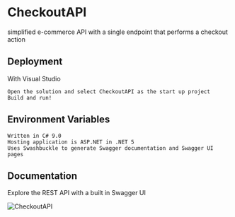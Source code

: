 # CheckoutAPI
simplified e-commerce API with a single endpoint that performs a checkout action

## Deployment

With Visual Studio

    Open the solution and select CheckoutAPI as the start up project
    Build and run!

## Environment Variables

    Written in C# 9.0
    Hosting application is ASP.NET in .NET 5   
    Uses Swashbuckle to generate Swagger documentation and Swagger UI pages


## Documentation

Explore the REST API with a built in Swagger UI

![CheckoutAPI](https://github.com/ChrisSorrell/CheckoutAPI/assets/52987387/5be283ea-64cf-4125-b280-8004645482ed)

